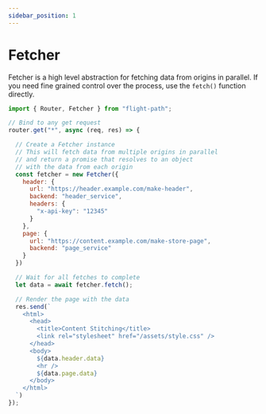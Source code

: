 ```yaml
---
sidebar_position: 1
---
```


# Fetcher

Fetcher is a high level abstraction for fetching data from origins in parallel. If you need fine grained control over the process, use the `fetch()` function directly.

```javascript
import { Router, Fetcher } from "flight-path";

// Bind to any get request
router.get("*", async (req, res) => {

  // Create a Fetcher instance
  // This will fetch data from multiple origins in parallel
  // and return a promise that resolves to an object
  // with the data from each origin
  const fetcher = new Fetcher({
    header: {
      url: "https://header.example.com/make-header",
      backend: "header_service",
      headers: {
        "x-api-key": "12345"
      }
    },
    page: {
      url: "https://content.example.com/make-store-page",
      backend: "page_service"
    }
  })

  // Wait for all fetches to complete
  let data = await fetcher.fetch();

  // Render the page with the data
  res.send(`
    <html>
      <head>
        <title>Content Stitching</title>
        <link rel="stylesheet" href="/assets/style.css" />
      </head>
      <body>
        ${data.header.data}
        <hr />
        ${data.page.data}
      </body>
    </html>
  `)
});
```
